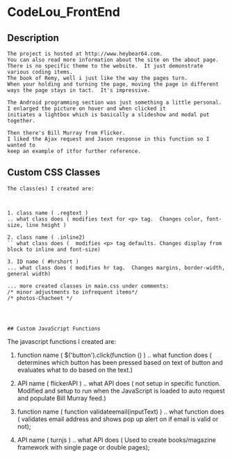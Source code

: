 # CodeLou_FrontEnd

## Description
```
The project is hosted at http://www.heybear64.com.  
You can also read more information about the site on the about page.
There is no specific theme to the website.  It just demonstrate various coding items.
The book of Remy, well i just like the way the pages turn.  
When your holding and turning the page, moving the page in different
ways the page stays in tact.  It's impressive.  

The Android programming section was just something a little personal.  
I enlarged the picture on hover and when clicked it
initiates a lightbox which is basically a slideshow and modal put together.

Then there's Bill Murray from Flicker.  
I liked the Ajax request and Jason response in this function so I wanted to
keep an example of itfor further reference.  
```



## Custom CSS Classes
```
The class(es) I created are:



1. class name ( .regtext )
.. what class does ( modifies text for <p> tag.  Changes color, font-size, line height )

2. class name ( .inline2)
`` what class does (  modifies <p> tag defaults. Changes display from block to inline and font-size)

3. ID name ( #hrshort )
... what class does ( modifies hr tag.  Changes margins, border-width, general width)

... more created classes in main.css under comments:
/* minor adjustments to infrequent items*/
/* photos-Chacheet */




## Custom JavaScript Functions
```
The javascript functions I created are:

1. function name ( $('button').click(function () )
.. what function does ( determines which button has been pressed based on text of button
  and evaluates what to do based on the text.)

2. API name ( flickerAPI )
.. what API does ( not setup in specific function.  Modified and setup to run when the JavaScript
  is loaded to auto request and populate Bill Murray feed.)

3.   function name ( function validateemail(inputText) )
.. what function does ( validates email address and shows pop up alert on if email is valid or not);

4. API name ( turnjs )
.. what API does ( Used to create books/magazine framework with single page or double pages);
```
